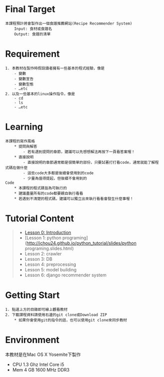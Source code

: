 # Final Target
    本課程預計將會製作出一個食譜推薦網站(Recipe Recommender System)
        Input: 食材或食譜名
        Output: 食譜的清單

# Requirement
    1. 本教材在製作時假設讀者擁有一些基本的程式經驗，像是
        - 變數
        - 變數宣告
        - 變數型態
        - …etc
    2. 以及一些基本的linux操作指令，像是
        - cd
        - ls
        - …etc

# Learning
    本課程的寫作風格
        * 提問與解答
            - 若有遇到提問的章節，建議可以先想想解法再按下一頁看答案喔！
        * 直接說明
            - 直接說明的章節通常都是很簡單的部份，只要試著打打看code，通常就能了解程式碼在做什麼
            - 這些code大多都是後續會使用到的code
            - 少量為值得提起，但後續不會用到的
    Code
        * 本課程的程式碼皆為可執行的
        * 建議盡量所有的code都要親自執行看看
        * 若遇到不清楚的程式碼，建議可以獨立出來執行看看會發生什麼事喔！


# Tutorial Content
> * [Lesson 0: Introduction](http://jchou24.github.io/python_tutorial/slides/Introduction.pptx)
> * [Lesson 1: python programing](http://jchou24.github.io/python_tutorial/slides/python programing.slides.html)
> * Lesson 2: crawler
> * Lesson 3: DB
> * Lesson 4: preprocessing
> * Lesson 5: model building
> * Lesson 6: django recommender system

# Getting Start
    1. 點選上方的目錄即可線上觀看教材
    2. 下載課程資料請使用右邊的git clone或Download ZIP
        * 如果你會使用git的指令的話，也可以使用git clone來同步教材

# Environment
本教材是在Mac OS X Yosemite下製作
* CPU 1.3 Ghz Intel Core i5
* Mem 4 GB 1600 MHz DDR3
